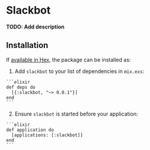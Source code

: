 # Slackbot

**TODO: Add description**

## Installation

If [available in Hex](https://hex.pm/docs/publish), the package can be installed as:

  1. Add `slackbot` to your list of dependencies in `mix.exs`:

    ```elixir
    def deps do
      [{:slackbot, "~> 0.0.1"}]
    end
    ```

  2. Ensure `slackbot` is started before your application:

    ```elixir
    def application do
      [applications: [:slackbot]]
    end
    ```

